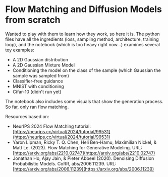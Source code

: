 # Flow Matching and Diffusion Models from scratch

Wanted to play with them to learn how they work, so here it is.
The python files have all the ingredients (loss, sampling method, architecture, training loop), and the notebook (which is too heavy right now...) examines several toy examples:
- A 2D Gaussian distribution
- A 2D Gaussian Mixture Model
- Conditioning the model on the class of the sample (which Gaussian the sample was sampled from)
- Classifier-free guidance
- MNIST with conditioning
- Cifar-10 (didn't run yet)

The notebook also includes some visuals that show the generation process.
So far, only ran flow matching.


Resources based on:
  - NeurIPS 2024 Flow Matching tutorial: [https://neurips.cc/virtual/2024/tutorial/99531](https://neurips.cc/virtual/2024/tutorial/99531)
  - Yaron Lipman, Ricky T. Q. Chen, Heli Ben-Hamu, Maximilian Nickel, & Matt Le. (2023). Flow Matching for Generative Modeling. URL: [https://arxiv.org/abs/2210.02747](https://arxiv.org/abs/2210.02747)
  - Jonathan Ho, Ajay Jain, & Pieter Abbeel (2020). Denoising Diffusion Probabilistic Models. CoRR, abs/2006.11239. URL: [https://arxiv.org/abs/2006.11239](https://arxiv.org/abs/2006.11239)

